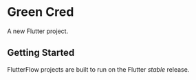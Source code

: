 # Green Cred

A new Flutter project.

## Getting Started

FlutterFlow projects are built to run on the Flutter _stable_ release.
